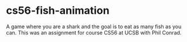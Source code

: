 cs56-fish-animation
===================

A game where you are a shark and the goal is to eat as many fish as you can. This was an assignment for course CS56 at UCSB with Phil Conrad.

